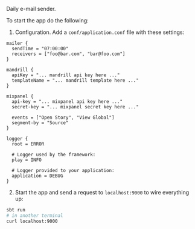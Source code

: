Daily e-mail sender.

To start the app do the following:

1) Configuration.
Add a `conf/application.conf` file with these settings:
```
mailer {
  sendTime = "07:00:00"
  receivers = ["foo@bar.com", "bar@foo.com"]
}

mandrill {
  apiKey = "... mandrill api key here ..."
  templateName = "... mandrill template here ..."
}

mixpanel {
  api-key = "... mixpanel api key here ..."
  secret-key = "... mixpanel secret key here ..."

  events = ["Open Story", "View Global"]
  segment-by = "Source"
}

logger {
  root = ERROR

  # Logger used by the framework:
  play = INFO

  # Logger provided to your application:
  application = DEBUG
}
```
2) Start the app and send a request to `localhost:9000` to wire everything up:
```bash
sbt run
# in another terminal
curl localhost:9000
```
